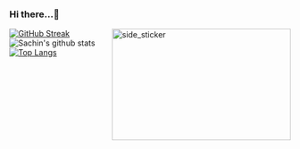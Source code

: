 ### Hi there...👋

[![GitHub Streak](http://github-readme-streak-stats.herokuapp.com?user=sachin-patil-exa&theme=dark&hide_border=true&ring=DAAB4D&fire=DAAB4D&currStreakLabel=DAAB4D)](https://git.io/streak-stats)
<img align="right" width=320px height=200px alt="side_sticker" src="https://media.giphy.com/media/TEnXkcsHrP4YedChhA/giphy.gif" />
![Sachin's github stats](https://github-readme-stats.vercel.app/api?username=sachin-patil-exa&custom_title=Sachin's+Github+Stats&count_private=true&show_icons=true&theme=darcula&title_color=ffc857&include_all_commits=true&icon_color=ffc857&hide_border=true&text_color=daf7dc&bg_color=151515&hide=["stars"])
[![Top Langs](https://github-readme-stats.vercel.app/api/top-langs/?username=sachin-patil-exa&theme=darcula&langs_count=20&hide_border=true&layout=compact&text_color=daf7dc&title_color=ffc857&bg_color=151515&count_private=true&include_all_commits=true)](https://github.com/sachin-patil-exa/github-readme-stats)